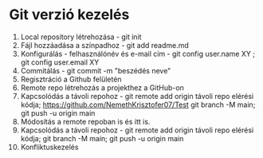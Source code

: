 # Git verzió kezelés

1. Local repository létrehozása - git init
1. Fájl hozzáadása a színpadhoz - git add readme.md
1. Konfigurálás - felhasználónév és e-mail cím - git config user.name XY ; git config user.email XY
1. Commitálás - git commit -m "beszédés neve"
1. Regisztráció  a Github felületén
1. Remote repo létrehozás a projekthez a GitHub-on  
1. Kapcsolódás a távoli repohoz - git remote add origin távoli repo elérési kódja; https://github.com/NemethKrisztofer07/Test git branch -M main; git push -u origin main    
1. Módosítás a remote repoban is és itt is.
1. Kapcsolódás a távoli repohoz - git remote add origin távoli repo elérési kódja; git branch -M main; git push -u origin main    
1. Konfliktuskezelés
